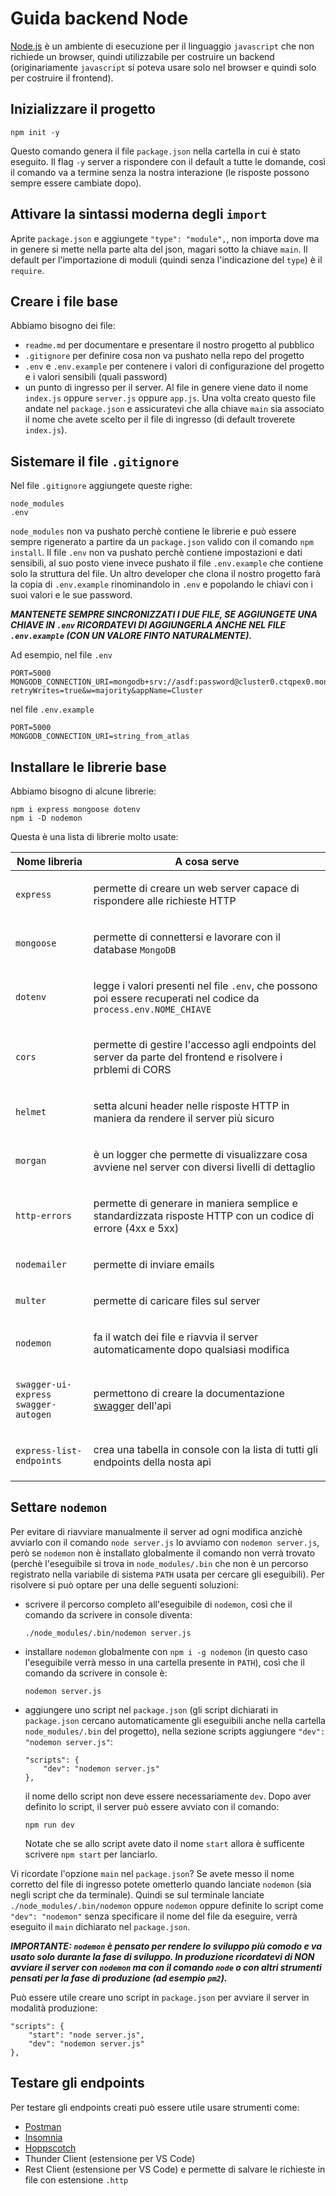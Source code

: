 # Guida backend Node

[Node.js](https://nodejs.org/en/) è un ambiente di esecuzione per il linguaggio `javascript` che non richiede un browser, quindi utilizzabile per costruire un backend (originariamente `javascript` si poteva usare solo nel browser e quindi solo per costruire il frontend).

## Inizializzare il progetto

```
npm init -y
```

Questo comando genera il file `package.json` nella cartella in cui è stato eseguito.
Il flag `-y` server a rispondere con il default a tutte le domande, così il comando va a termine senza la nostra interazione (le risposte possono sempre essere cambiate dopo).

## Attivare la sintassi moderna degli `import`

Aprite `package.json` e aggiungete `"type": "module",`, non importa dove ma in genere si mette nella parte alta del json, magari sotto la chiave `main`. Il default per l'importazione di moduli (quindi senza l'indicazione del `type`) è il `require`.

## Creare i file base

Abbiamo bisogno dei file:

-   `readme.md` per documentare e presentare il nostro progetto al pubblico
-   `.gitignore` per definire cosa non va pushato nella repo del progetto
-   `.env` e `.env.example` per contenere i valori di configurazione del progetto e i valori sensibili (quali password)
-   un punto di ingresso per il server. Al file in genere viene dato il nome `index.js` oppure `server.js` oppure `app.js`. Una volta creato questo file andate nel `package.json` e assicuratevi che alla chiave `main` sia associato il nome che avete scelto per il file di ingresso (di default troverete `index.js`).

## Sistemare il file `.gitignore`

Nel file `.gitignore` aggiungete queste righe:

```
node_modules
.env
```

`node_modules` non va pushato perchè contiene le librerie e può essere sempre rigenerato a partire da un `package.json` valido con il comando `npm install`.
Il file `.env` non va pushato perchè contiene impostazioni e dati sensibili, al suo posto viene invece pushato il file `.env.example` che contiene solo la struttura del file. Un altro developer che clona il nostro progetto farà la copia di `.env.example` rinominandolo in `.env` e popolando le chiavi con i suoi valori e le sue password.

**_MANTENETE SEMPRE SINCRONIZZATI I DUE FILE, SE AGGIUNGETE UNA CHIAVE IN `.env` RICORDATEVI DI AGGIUNGERLA ANCHE NEL FILE `.env.example` (CON UN VALORE FINTO NATURALMENTE)._**

Ad esempio, nel file `.env`

```
PORT=5000
MONGODB_CONNECTION_URI=mongodb+srv://asdf:password@cluster0.ctqpex0.mongodb.net/?retryWrites=true&w=majority&appName=Cluster
```

nel file `.env.example`

```
PORT=5000
MONGODB_CONNECTION_URI=string_from_atlas
```

## Installare le librerie base

Abbiamo bisogno di alcune librerie:

```
npm i express mongoose dotenv
npm i -D nodemon
```

Questa è una lista di librerie molto usate:

<table>
<thead>
<tr>
<th>Nome libreria</th>
<th>A cosa serve</th>
</tr>
</thead>
<tbody>
<tr>
<td>

`express`

</td>
<td>

permette di creare un web server capace di rispondere alle richieste HTTP

</td>
</tr>

<tr>
<td>

`mongoose`

</td>
<td>

permette di connettersi e lavorare con il database `MongoDB`

</td>
</tr>

<tr>
<td>

`dotenv`

</td>
<td>

legge i valori presenti nel file `.env`, che possono poi essere recuperati nel codice da `process.env.NOME_CHIAVE`

</td>
</tr>

<tr>
<td>

`cors`

</td>
<td>

permette di gestire l'accesso agli endpoints del server da parte del frontend e risolvere i prblemi di CORS

</td>
</tr>

<tr>
<td>

`helmet`

</td>
<td>

setta alcuni header nelle risposte HTTP in maniera da rendere il server più sicuro

</td>
</tr>

<tr>
<td>

`morgan`

</td>
<td>

è un logger che permette di visualizzare cosa avviene nel server con diversi livelli di dettaglio

</td>
</tr>

<tr>
<td>

`http-errors`

</td>
<td>

permette di generare in maniera semplice e standardizzata risposte HTTP con un codice di errore (4xx e 5xx)

</td>
</tr>

<tr>
<td>

`nodemailer`

</td>
<td>

permette di inviare emails

</td>
</tr>

<tr>
<td>

`multer`

</td>
<td>

permette di caricare files sul server

</td>
</tr>

<tr>
<td>

`nodemon`

</td>
<td>

fa il watch dei file e riavvia il server automaticamente dopo qualsiasi modifica

</td>
</tr>

<tr>
<td>

`swagger-ui-express`
<br>
`swagger-autogen`

</td>
<td>

permettono di creare la documentazione [swagger](https://swagger.io/) dell'api

</td>
</tr>

<tr>
<td>

`express-list-endpoints`

</td>
<td>

crea una tabella in console con la lista di tutti gli endpoints della nosta api

</td>
</tr>

</tbody>
</table>

## Settare `nodemon`

Per evitare di riavviare manualmente il server ad ogni modifica anzichè avviarlo con il comando `node server.js` lo avviamo con `nodemon server.js`, però se `nodemon` non è installato globalmente il comando non verrà trovato (perchè l'eseguibile si trova in `node_modules/.bin` che non è un percorso registrato nella variabile di sistema `PATH` usata per cercare gli eseguibili). Per risolvere si può optare per una delle seguenti soluzioni:

-   scrivere il percorso completo all'eseguibile di `nodemon`, così che il comando da scrivere in console diventa:

    ```
    ./node_modules/.bin/nodemon server.js
    ```

-   installare `nodemon` globalmente con `npm i -g nodemon` (in questo caso l'eseguibile verrà messo in una cartella presente in `PATH`), così che il comando da scrivere in console è:

    ```
    nodemon server.js
    ```

-   aggiungere uno script nel `package.json` (gli script dichiarati in `package.json` cercano automaticamente gli eseguibili anche nella cartella `node_modules/.bin` del progetto), nella sezione scripts aggiungere `"dev": "nodemon server.js"`:

    ```
    "scripts": {
        "dev": "nodemon server.js"
    },
    ```

    il nome dello script non deve essere necessariamente `dev`. Dopo aver definito lo script, il server può essere avviato con il comando:

    ```
    npm run dev
    ```

    Notate che se allo script avete dato il nome `start` allora è sufficente scrivere `npm start` per lanciarlo.

Vi ricordate l'opzione `main` nel `package.json`? Se avete messo il nome corretto del file di ingresso potete ometterlo quando lanciate `nodemon` (sia negli script che da terminale). Quindi se sul terminale lanciate `./node_modules/.bin/nodemon` oppure `nodemon` oppure definite lo script come `"dev": "nodemon"` senza specificare il nome del file da eseguire, verrà eseguito il `main` dichiarato nel `package.json`.

**_IMPORTANTE: `nodemon` è pensato per rendere lo sviluppo più comodo e va usato solo durante la fase di sviluppo. In produzione ricordatevi di NON avviare il server con `nodemon` ma con il comando `node` o con altri strumenti pensati per la fase di produzione (ad esempio `pm2`)._**

Può essere utile creare uno script in `package.json` per avviare il server in modalità produzione:

```
"scripts": {
    "start": "node server.js",
    "dev": "nodemon server.js"
},
```

## Testare gli endpoints

Per testare gli endpoints creati può essere utile usare strumenti come:

-   [Postman](https://www.postman.com/)
-   [Insomnia](https://insomnia.rest/)
-   [Hoppscotch](https://hoppscotch.io/)
-   Thunder Client (estensione per VS Code)
-   Rest Client (estensione per VS Code) e permette di salvare le richieste in file con estensione `.http`
